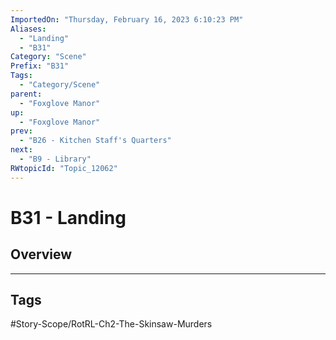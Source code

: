 ```yaml
---
ImportedOn: "Thursday, February 16, 2023 6:10:23 PM"
Aliases:
  - "Landing"
  - "B31"
Category: "Scene"
Prefix: "B31"
Tags:
  - "Category/Scene"
parent:
  - "Foxglove Manor"
up:
  - "Foxglove Manor"
prev:
  - "B26 - Kitchen Staff's Quarters"
next:
  - "B9 - Library"
RWtopicId: "Topic_12062"
---
```

# B31 - Landing
## Overview

---
## Tags
#Story-Scope/RotRL-Ch2-The-Skinsaw-Murders

